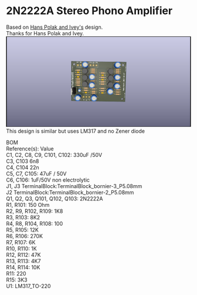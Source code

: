 2N2222A Stereo Phono Amplifier
=======
Based on [Hans Polak and Ivey's](https://www.diyaudio.com/community/threads/2n2222a-phono-preamp.158918/post-6392737) design. <br>
Thanks for Hans Polak and Ivey.
![img](https://github.com/PedroPMartin/2N2222A_stereo_phono_amplifier/blob/main/phono2.png)
This design is similar but uses LM317 and no Zener diode

BOM <br>
Reference(s): Value <br>
C1, C2, C8, C9, C101, C102: 330uF /50V <br>
C3, C103	6n8 <br>
C4, C104	22n <br>
C5, C7, C105:	47uF / 50V <br>
C6, C106:	1uF/50V non electrolytic <br>
J1, J3	TerminalBlock:TerminalBlock_bornier-3_P5.08mm  <br>
J2	TerminalBlock:TerminalBlock_bornier-2_P5.08mm  <br>
Q1, Q2, Q3, Q101, Q102, Q103:	2N2222A <br>
R1, R101:	150 Ohm <br>
R2, R9, R102, R109:	1K8 <br>
R3, R103:	8K2 <br>
R4, R8, R104, R108:	100 <br>
R5, R105:	12K <br>
R6, R106:	270K <br>
R7, R107:	6K <br>
R10, R110:	1K <br>
R12, R112:	47K <br>
R13, R113:	4K7 <br>
R14, R114:	10K <br>
R11: 220 <br>
R15:	3K3  <br>
U1:	LM317_TO-220 <cr>


